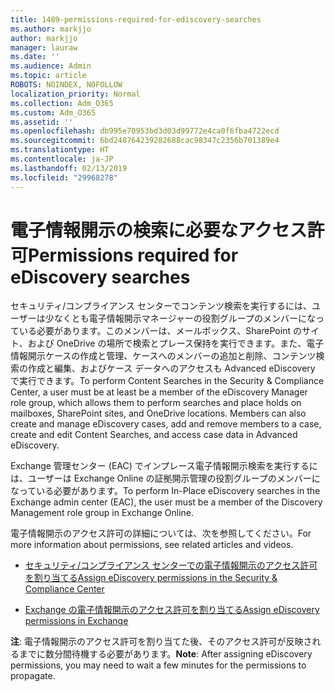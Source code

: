 ```yaml
---
title: 1489-permissions-required-for-ediscovery-searches
ms.author: markjjo
author: markjjo
manager: lauraw
ms.date: ''
ms.audience: Admin
ms.topic: article
ROBOTS: NOINDEX, NOFOLLOW
localization_priority: Normal
ms.collection: Adm_O365
ms.custom: Adm_O365
ms.assetid: ''
ms.openlocfilehash: db995e70953bd3d03d99772e4ca0f6fba4722ecd
ms.sourcegitcommit: 6bd248764239282688cac98347c2356b701389e4
ms.translationtype: HT
ms.contentlocale: ja-JP
ms.lasthandoff: 02/13/2019
ms.locfileid: "29968278"
---
```

# <a name="permissions-required-for-ediscovery-searches"></a><span data-ttu-id="9a12b-102">電子情報開示の検索に必要なアクセス許可</span><span class="sxs-lookup"><span data-stu-id="9a12b-102">Permissions required for eDiscovery searches</span></span>

<span data-ttu-id="9a12b-p101">セキュリティ/コンプライアンス センターでコンテンツ検索を実行するには、ユーザーは少なくとも電子情報開示マネージャーの役割グループのメンバーになっている必要があります。このメンバーは、メールボックス、SharePoint のサイト、および OneDrive の場所で検索とプレース保持を実行できます。また、電子情報開示ケースの作成と管理、ケースへのメンバーの追加と削除、コンテンツ検索の作成と編集、およびケース データへのアクセスも Advanced eDiscovery で実行できます。</span><span class="sxs-lookup"><span data-stu-id="9a12b-p101">To perform Content Searches in the Security & Compliance Center, a user must be at least be a member of the eDiscovery Manager role group, which allows them to perform searches and place holds on mailboxes, SharePoint sites, and OneDrive locations. Members can also create and manage eDiscovery cases, add and remove members to a case, create and edit Content Searches, and access case data in Advanced eDiscovery.</span></span>

<span data-ttu-id="9a12b-105">Exchange 管理センター (EAC) でインプレース電子情報開示検索を実行するには、ユーザーは Exchange Online の証拠開示管理の役割グループのメンバーになっている必要があります。</span><span class="sxs-lookup"><span data-stu-id="9a12b-105">To perform In-Place eDiscovery searches in the Exchange admin center (EAC), the user must be a member of the Discovery Management role group in Exchange Online.</span></span>

<span data-ttu-id="9a12b-106">電子情報開示のアクセス許可の詳細については、次を参照してください。</span><span class="sxs-lookup"><span data-stu-id="9a12b-106">For more information about permissions, see related articles and videos.</span></span> 

- [<span data-ttu-id="9a12b-107">セキュリティ/コンプライアンス センターでの電子情報開示のアクセス許可を割り当てる</span><span class="sxs-lookup"><span data-stu-id="9a12b-107">Assign eDiscovery permissions in the Security & Compliance Center</span></span>](https://docs.microsoft.com/office365/securitycompliance/assign-ediscovery-permissions)

- [<span data-ttu-id="9a12b-108">Exchange の電子情報開示のアクセス許可を割り当てる</span><span class="sxs-lookup"><span data-stu-id="9a12b-108">Assign eDiscovery permissions in Exchange</span></span>](https://docs.microsoft.com/exchange/security-and-compliance/in-place-ediscovery/assign-ediscovery-permissions)

<span data-ttu-id="9a12b-109">**注**: 電子情報開示のアクセス許可を割り当てた後、そのアクセス許可が反映されるまでに数分間待機する必要があります。</span><span class="sxs-lookup"><span data-stu-id="9a12b-109">**Note**: After assigning eDiscovery permissions, you may need to wait a few minutes for the permissions to propagate.</span></span>
